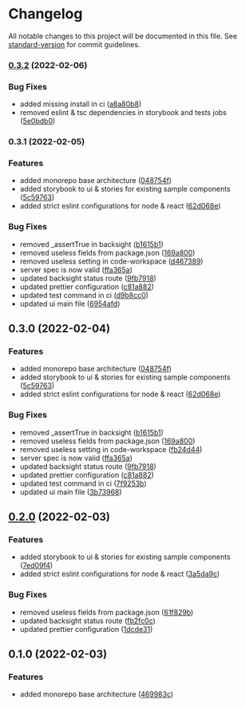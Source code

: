 # Changelog

All notable changes to this project will be documented in this file. See [standard-version](https://github.com/conventional-changelog/standard-version) for commit guidelines.

### [0.3.2](https://github.com/matthieu-locussol/Insightable/compare/v0.3.1...v0.3.2) (2022-02-06)


### Bug Fixes

* added missing install in ci ([a8a80b8](https://github.com/matthieu-locussol/Insightable/commit/a8a80b8d06607d9bf22791e95845c434fcecc7e4))
* removed eslint & tsc dependencies in storybook and tests jobs ([5e0bdb0](https://github.com/matthieu-locussol/Insightable/commit/5e0bdb0f9a51b010f4de35e601a94eb56b1a1600))

### 0.3.1 (2022-02-05)


### Features

* added monorepo base architecture ([048754f](https://github.com/matthieu-locussol/Insightable/commit/048754f0b08b3d93679d56ad907e1c16f2651a06))
* added storybook to ui & stories for existing sample components ([5c59763](https://github.com/matthieu-locussol/Insightable/commit/5c59763705175bace755f56de7bfa414961393e8))
* added strict eslint configurations for node & react ([62d068e](https://github.com/matthieu-locussol/Insightable/commit/62d068ecfe41a5aa9a75a68ce42fa63d632e3170))


### Bug Fixes

* removed _assertTrue in backsight ([b1615b1](https://github.com/matthieu-locussol/Insightable/commit/b1615b10aa02c68aded27622edfb9464271c6664))
* removed useless fields from package.json ([169a800](https://github.com/matthieu-locussol/Insightable/commit/169a8002f4acc0c1bc4840ce1fe220ab88510cd9))
* removed useless setting in code-workspace ([d467389](https://github.com/matthieu-locussol/Insightable/commit/d4673891ae82ea4564b1bcf3933f681b7001185e))
* server spec is now valid ([ffa365a](https://github.com/matthieu-locussol/Insightable/commit/ffa365a5eba772c9171bcbade38d96a066d3fc31))
* updated backsight status route ([9fb7918](https://github.com/matthieu-locussol/Insightable/commit/9fb7918c75e8bc6085883fe6c7aff8a7e83530cf))
* updated prettier configuration ([c81a882](https://github.com/matthieu-locussol/Insightable/commit/c81a88297b998eada6b968c9859f4fe24f8b9330))
* updated test command in ci ([d9b8cc0](https://github.com/matthieu-locussol/Insightable/commit/d9b8cc079429932a70e998ab0572181a3fb1bf8a))
* updated ui main file ([6954afd](https://github.com/matthieu-locussol/Insightable/commit/6954afda437ef0ac8dbfa58b1a1b5599832f11e2))

## 0.3.0 (2022-02-04)


### Features

* added monorepo base architecture ([048754f](https://github.com/matthieu-locussol/Insightable/commit/048754f0b08b3d93679d56ad907e1c16f2651a06))
* added storybook to ui & stories for existing sample components ([5c59763](https://github.com/matthieu-locussol/Insightable/commit/5c59763705175bace755f56de7bfa414961393e8))
* added strict eslint configurations for node & react ([62d068e](https://github.com/matthieu-locussol/Insightable/commit/62d068ecfe41a5aa9a75a68ce42fa63d632e3170))


### Bug Fixes

* removed _assertTrue in backsight ([b1615b1](https://github.com/matthieu-locussol/Insightable/commit/b1615b10aa02c68aded27622edfb9464271c6664))
* removed useless fields from package.json ([169a800](https://github.com/matthieu-locussol/Insightable/commit/169a8002f4acc0c1bc4840ce1fe220ab88510cd9))
* removed useless setting in code-workspace ([fb24d44](https://github.com/matthieu-locussol/Insightable/commit/fb24d445f967d57c59bb92b4ca6376c3a0be46c2))
* server spec is now valid ([ffa365a](https://github.com/matthieu-locussol/Insightable/commit/ffa365a5eba772c9171bcbade38d96a066d3fc31))
* updated backsight status route ([9fb7918](https://github.com/matthieu-locussol/Insightable/commit/9fb7918c75e8bc6085883fe6c7aff8a7e83530cf))
* updated prettier configuration ([c81a882](https://github.com/matthieu-locussol/Insightable/commit/c81a88297b998eada6b968c9859f4fe24f8b9330))
* updated test command in ci ([7f9253b](https://github.com/matthieu-locussol/Insightable/commit/7f9253b36807074a95c2b33f8cbe13e2f7230852))
* updated ui main file ([3b73968](https://github.com/matthieu-locussol/Insightable/commit/3b73968ec84fe3fd51c2cc1faaea1b9118634195))

## [0.2.0](https://github.com/matthieu-locussol/Insightable/compare/v0.1.0...v0.2.0) (2022-02-03)


### Features

* added storybook to ui & stories for existing sample components ([7ed09f4](https://github.com/matthieu-locussol/Insightable/commit/7ed09f44352a2b7d07d02f81f6fadca7108d7e81))
* added strict eslint configurations for node & react ([3a5da9c](https://github.com/matthieu-locussol/Insightable/commit/3a5da9cd9e94c489b3eba14a6b0da9fc9342836e))


### Bug Fixes

* removed useless fields from package.json ([61f829b](https://github.com/matthieu-locussol/Insightable/commit/61f829bf3615faa02ee0c7c37080df38578f6a92))
* updated backsight status route ([fb2fc0c](https://github.com/matthieu-locussol/Insightable/commit/fb2fc0c8fbc4fdef9a4c6b69dbb7228316481849))
* updated prettier configuration ([1dcde31](https://github.com/matthieu-locussol/Insightable/commit/1dcde31f52bf92751bcf3f404e4e9a7a9961bce5))

## 0.1.0 (2022-02-03)


### Features

* added monorepo base architecture ([469983c](https://github.com/matthieu-locussol/Insightable/commit/469983c65440b8f489ced0c9c34593fdf62be979))
